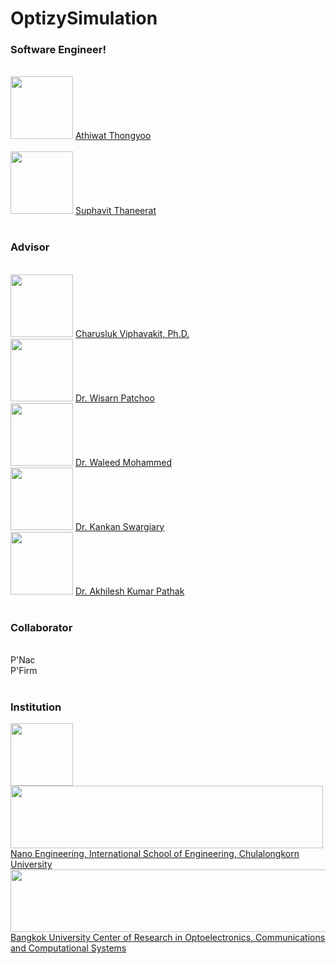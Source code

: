 # OptizySimulation
<h3>Software Engineer!</h3><br />

<div>
<img style="width:100px;height:100px" src="https://media-exp1.licdn.com/dms/image/C4E03AQE097OfHatkPQ/profile-displayphoto-shrink_800_800/0/1608647227249?e=2147483647&v=beta&t=XDVV_JdCsS_2OBFQK9tDKVerfjMiuYNf-jnOLfGsmkc" />
<a href="https://www.linkedin.com/in/atomza/"> Athiwat Thongyoo</a>
</div>
<br />
<div>
<img style="width:100px;height:100px" src="https://media-exp1.licdn.com/dms/image/C4E03AQHHu9JX8dqiLg/profile-displayphoto-shrink_400_400/0/1647857778156?e=1653523200&v=beta&t=C990nwc55c92i1k4a4Vw8KcYJb0X4JkLQ4KiA6qUBp0" />
<a href="https://www.linkedin.com/in/suphavit-thaneerat-a40326235/"> Suphavit Thaneerat</a>
</div>
<br />
<h3>Advisor</h3><br />
<div>
<img style="width:100px;height:100px" src="http://www.ise.eng.chula.ac.th/images/pangpr/resize/DSCF_375_500.jpg" />
<a href = "https://charuslukv.wordpress.com/"> Charusluk Viphavakit, Ph.D. </a> <br />
</div>
<div>
<img style="width:100px;height:100px" src="https://bucroccs.bu.ac.th/image/Wisarn_Pic_Sep012015_1.jpg" />
<a href = "https://www.linkedin.com/in/dr-wisarn-patchoo-a17b718b/?originalSubdomain=th"> Dr. Wisarn Patchoo </a><br />
</div>
<div>
<img style="width:100px;height:100px" src="https://media-exp1.licdn.com/dms/image/C4E03AQEfC9NGuDzOnA/profile-displayphoto-shrink_400_400/0/1517690734879?e=1653523200&v=beta&t=52l9SqLEEbG1Jv-dSpXFtL5Hgo3WMo7cpPyIUfNzQ-8" />
<a href = "https://www.linkedin.com/in/waleed-mohammed-96051b4/?originalSubdomain=ca">Dr. Waleed Mohammed</a><br />
</div>
<div>
<img style="width:100px;height:100px" src="https://media-exp1.licdn.com/dms/image/C5603AQH9xTwrsQ3aeQ/profile-displayphoto-shrink_400_400/0/1642475564389?e=2147483647&v=beta&t=7uOudmKaK7L9bLtOVxOQyYUpU6i8QmQb8qnEqAFYTS0" />
<a href = "https://www.linkedin.com/in/dr-kankan-s-33b128a2/details/certifications/">Dr. Kankan Swargiary</a><br />
</div>
<div>
<img style="width:100px;height:100px" src="https://ieeexplore.ieee.org/mediastore_new/IEEE/content/freeimages/7361/9580557/9513319/patha-3104766-small.gif" />
<a href = "https://ieeexplore.ieee.org/author/37085750791">Dr. Akhilesh Kumar Pathak</a><br />
</div>
<br />
      
<h3>Collaborator</h3><br />
P'Nac<br />
P'Firm<br />
<br />
      
<h3>Institution</h3>
<div>
<img style="width:100px;height:100px" src="https://encrypted-tbn0.gstatic.com/images?q=tbn:ANd9GcQrCZ09gKrSqWt-e6wz2GUw8hyBCE3CDNQM3tqseNJTuMJ8gH_FOLaK3VskPV-0W2Li7Iw&usqp=CAU" />
<img style="width:500px;height:100px" src="https://charuslukv.files.wordpress.com/2018/08/pic-ise-logo.png?w=1024" />
</div>
<a href="http://www.ise.eng.chula.ac.th/academics/nano/info"> 
Nano Engineering, International School of Engineering, Chulalongkorn University<br />
</a>
<img style="width:600px;height:100px" src="https://bucroccs.bu.ac.th/image/BU_BUCROCCSBW.png" />
<a href="https://bucroccs.bu.ac.th/index.php">
Bangkok University Center of Research in Optoelectronics, Communications and Computational Systems
</a>
